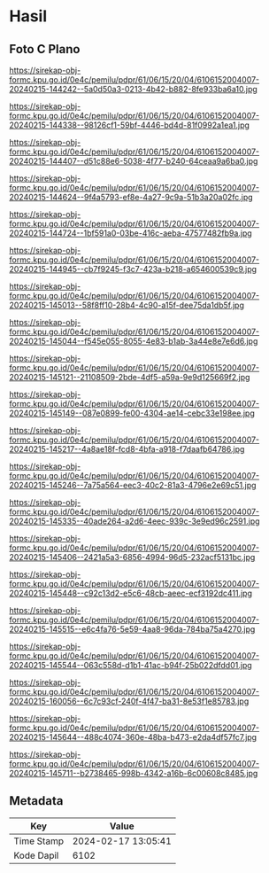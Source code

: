 # Hasil

## Foto C Plano

https://sirekap-obj-formc.kpu.go.id/0e4c/pemilu/pdpr/61/06/15/20/04/6106152004007-20240215-144242--5a0d50a3-0213-4b42-b882-8fe933ba6a10.jpg

https://sirekap-obj-formc.kpu.go.id/0e4c/pemilu/pdpr/61/06/15/20/04/6106152004007-20240215-144338--98126cf1-59bf-4446-bd4d-81f0992a1ea1.jpg

https://sirekap-obj-formc.kpu.go.id/0e4c/pemilu/pdpr/61/06/15/20/04/6106152004007-20240215-144407--d51c88e6-5038-4f77-b240-64ceaa9a6ba0.jpg

https://sirekap-obj-formc.kpu.go.id/0e4c/pemilu/pdpr/61/06/15/20/04/6106152004007-20240215-144624--9f4a5793-ef8e-4a27-9c9a-51b3a20a02fc.jpg

https://sirekap-obj-formc.kpu.go.id/0e4c/pemilu/pdpr/61/06/15/20/04/6106152004007-20240215-144724--1bf591a0-03be-416c-aeba-47577482fb9a.jpg

https://sirekap-obj-formc.kpu.go.id/0e4c/pemilu/pdpr/61/06/15/20/04/6106152004007-20240215-144945--cb7f9245-f3c7-423a-b218-a654600539c9.jpg

https://sirekap-obj-formc.kpu.go.id/0e4c/pemilu/pdpr/61/06/15/20/04/6106152004007-20240215-145013--58f8ff10-28b4-4c90-a15f-dee75da1db5f.jpg

https://sirekap-obj-formc.kpu.go.id/0e4c/pemilu/pdpr/61/06/15/20/04/6106152004007-20240215-145044--f545e055-8055-4e83-b1ab-3a44e8e7e6d6.jpg

https://sirekap-obj-formc.kpu.go.id/0e4c/pemilu/pdpr/61/06/15/20/04/6106152004007-20240215-145121--21108509-2bde-4df5-a59a-9e9d125669f2.jpg

https://sirekap-obj-formc.kpu.go.id/0e4c/pemilu/pdpr/61/06/15/20/04/6106152004007-20240215-145149--087e0899-fe00-4304-ae14-cebc33e198ee.jpg

https://sirekap-obj-formc.kpu.go.id/0e4c/pemilu/pdpr/61/06/15/20/04/6106152004007-20240215-145217--4a8ae18f-fcd8-4bfa-a918-f7daafb64786.jpg

https://sirekap-obj-formc.kpu.go.id/0e4c/pemilu/pdpr/61/06/15/20/04/6106152004007-20240215-145246--7a75a564-eec3-40c2-81a3-4796e2e69c51.jpg

https://sirekap-obj-formc.kpu.go.id/0e4c/pemilu/pdpr/61/06/15/20/04/6106152004007-20240215-145335--40ade264-a2d6-4eec-939c-3e9ed96c2591.jpg

https://sirekap-obj-formc.kpu.go.id/0e4c/pemilu/pdpr/61/06/15/20/04/6106152004007-20240215-145406--2421a5a3-6856-4994-96d5-232acf5131bc.jpg

https://sirekap-obj-formc.kpu.go.id/0e4c/pemilu/pdpr/61/06/15/20/04/6106152004007-20240215-145448--c92c13d2-e5c6-48cb-aeec-ecf3192dc411.jpg

https://sirekap-obj-formc.kpu.go.id/0e4c/pemilu/pdpr/61/06/15/20/04/6106152004007-20240215-145515--e6c4fa76-5e59-4aa8-96da-784ba75a4270.jpg

https://sirekap-obj-formc.kpu.go.id/0e4c/pemilu/pdpr/61/06/15/20/04/6106152004007-20240215-145544--063c558d-d1b1-41ac-b94f-25b022dfdd01.jpg

https://sirekap-obj-formc.kpu.go.id/0e4c/pemilu/pdpr/61/06/15/20/04/6106152004007-20240215-160056--6c7c93cf-240f-4f47-ba31-8e53f1e85783.jpg

https://sirekap-obj-formc.kpu.go.id/0e4c/pemilu/pdpr/61/06/15/20/04/6106152004007-20240215-145644--488c4074-360e-48ba-b473-e2da4df57fc7.jpg

https://sirekap-obj-formc.kpu.go.id/0e4c/pemilu/pdpr/61/06/15/20/04/6106152004007-20240215-145711--b2738465-998b-4342-a16b-6c00608c8485.jpg


## Metadata

| Key        | Value               |
| ---------- | ------------------- |
| Time Stamp | 2024-02-17 13:05:41 |
| Kode Dapil | 6102                |



